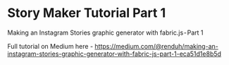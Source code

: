 # Story Maker Tutorial Part 1
Making an Instagram Stories graphic generator with fabric.js - Part 1

Full tutorial on Medium here - https://medium.com/@renduh/making-an-instagram-stories-graphic-generator-with-fabric-js-part-1-eca51d1e8b5d